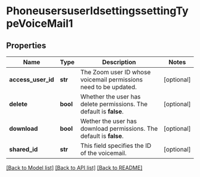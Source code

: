 # PhoneusersuserIdsettingssettingTypeVoiceMail1

## Properties
Name | Type | Description | Notes
------------ | ------------- | ------------- | -------------
**access_user_id** | **str** | The Zoom user ID whose voicemail permissions need to be updated. | [optional] 
**delete** | **bool** | Whether the user has delete permissions. The default is **false**. | [optional] 
**download** | **bool** | Wether the user has download permissions. The default is **false**. | [optional] 
**shared_id** | **str** | This field specifies the ID of the voicemail. | [optional] 

[[Back to Model list]](../README.md#documentation-for-models) [[Back to API list]](../README.md#documentation-for-api-endpoints) [[Back to README]](../README.md)

